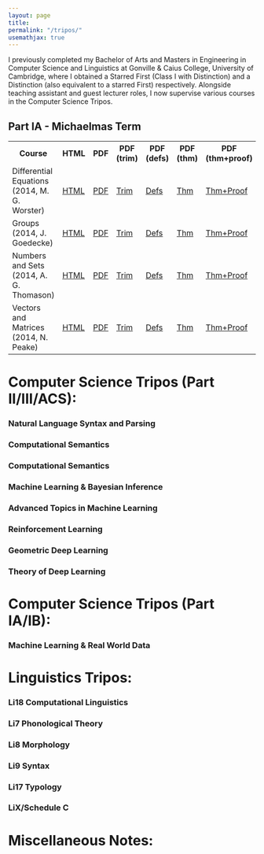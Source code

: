 ```yaml
---
layout: page
title: 
permalink: "/tripos/"
usemathjax: true
---
```


I previously completed my Bachelor of Arts and Masters in Engineering in Computer Science and Linguistics at Gonville & Caius College, University of Cambridge, where I obtained a Starred First (Class I with Distinction) and a Distinction (also equivalent to a starred First) respectively. Alongside teaching assistant and guest lecturer roles, I now supervise various courses in the Computer Science Tripos. 

<body>
    <div class="container">
        <h2>Part IA - Michaelmas Term</h2>
        <table>
            <tr>
                <th>Course</th>
                <th>HTML</th>
                <th>PDF</th>
                <th>PDF (trim)</th>
                <th>PDF (defs)</th>
                <th>PDF (thm)</th>
                <th>PDF (thm+proof)</th>
                <th>TEX</th>
                <th>Example Sheet</th>
                <th>Official Notes</th>
            </tr>
            <tr>
                <td>Differential Equations (2014, M. G. Worster)</td>
                <td><a href="#">HTML</a></td>
                <td><a href="#">PDF</a></td>
                <td><a href="#">Trim</a></td>
                <td><a href="#">Defs</a></td>
                <td><a href="#">Thm</a></td>
                <td><a href="#">Thm+Proof</a></td>
                <td><a href="#">TEX</a></td>
                <td><a href="#">Sheet</a></td>
                <td><a href="#">Notes</a></td>
            </tr>
            <tr>
                <td>Groups (2014, J. Goedecke)</td>
                <td><a href="#">HTML</a></td>
                <td><a href="#">PDF</a></td>
                <td><a href="#">Trim</a></td>
                <td><a href="#">Defs</a></td>
                <td><a href="#">Thm</a></td>
                <td><a href="#">Thm+Proof</a></td>
                <td><a href="#">TEX</a></td>
                <td><a href="#">Sheet</a></td>
                <td><a href="#">Notes</a></td>
            </tr>
            <tr>
                <td>Numbers and Sets (2014, A. G. Thomason)</td>
                <td><a href="#">HTML</a></td>
                <td><a href="#">PDF</a></td>
                <td><a href="#">Trim</a></td>
                <td><a href="#">Defs</a></td>
                <td><a href="#">Thm</a></td>
                <td><a href="#">Thm+Proof</a></td>
                <td><a href="#">TEX</a></td>
                <td><a href="#">Sheet</a></td>
                <td><a href="#">Notes</a></td>
            </tr>
            <tr>
                <td>Vectors and Matrices (2014, N. Peake)</td>
                <td><a href="#">HTML</a></td>
                <td><a href="#">PDF</a></td>
                <td><a href="#">Trim</a></td>
                <td><a href="#">Defs</a></td>
                <td><a href="#">Thm</a></td>
                <td><a href="#">Thm+Proof</a></td>
                <td><a href="#">TEX</a></td>
                <td><a href="#">Sheet</a></td>
                <td><a href="#">Notes</a></td>
            </tr>
        </table>
    </div>
</body>

<h1 class="font-weight-bold mb-4 serif-font">Computer Science Tripos (Part II/III/ACS):</h1>

<h3 class="font-weight-bold mb-4 serif-font">Natural Language Syntax and Parsing</h3>

<h3 class="font-weight-bold mb-4 serif-font">Computational Semantics</h3>

<h3 class="font-weight-bold mb-4 serif-font">Computational Semantics</h3>

<h3 class="font-weight-bold mb-4 serif-font">Machine Learning & Bayesian Inference</h3>

<h3 class="font-weight-bold mb-4 serif-font">Advanced Topics in Machine Learning</h3>

<h3 class="font-weight-bold mb-4 serif-font">Reinforcement Learning</h3>

<h3 class="font-weight-bold mb-4 serif-font">Geometric Deep Learning</h3>

<h3 class="font-weight-bold mb-4 serif-font">Theory of Deep Learning</h3>

<h1 class="font-weight-bold mb-4 serif-font">Computer Science Tripos (Part IA/IB):</h1>

<h3 class="font-weight-bold mb-4 serif-font">Machine Learning & Real World Data</h3>

<h1 class="font-weight-bold mb-4 serif-font"> Linguistics Tripos:</h1>

<h3 class="font-weight-bold mb-4 serif-font">Li18 Computational Linguistics</h3>

<h3 class="font-weight-bold mb-4 serif-font">Li7 Phonological Theory </h3>

<h3 class="font-weight-bold mb-4 serif-font">Li8 Morphology </h3>

<h3 class="font-weight-bold mb-4 serif-font">Li9 Syntax </h3>

<h3 class="font-weight-bold mb-4 serif-font">Li17 Typology </h3>

<h3 class="font-weight-bold mb-4 serif-font"> LiX/Schedule C </h3>




<h1 class="font-weight-bold mb-4 serif-font"> Miscellaneous Notes:</h1>
